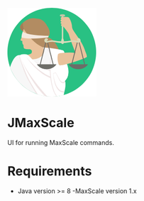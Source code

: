 ![Alt text](/src/lib/icon.png?raw=true "Optional Title")
# JMaxScale
UI for running MaxScale commands.

# Requirements
  - Java version >= 8
  -MaxScale version 1.x
